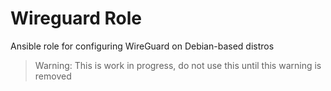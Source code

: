 # Wireguard Role

Ansible role for configuring WireGuard on Debian-based distros

> Warning: This is work in progress, do not use this until this warning is removed
